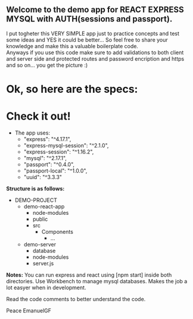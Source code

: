 ## Welcome to the demo app for REACT EXPRESS MYSQL with AUTH(sessions and passport).

I put togheter this VERY SIMPLE app just to practice concepts and test some ideas and YES it could be better... So feel free to share your knowledge and make this a valuable boilerplate code.  
Anyways if you use this code make sure to add validations to both client and server side and protected routes and password encription and https and so on... you get the picture :)

# Ok, so here are the specs:
# Check it out! 

* The app uses: 
    * "express": "^4.17.1",
    * "express-mysql-session": "^2.1.0",
    * "express-session": "^1.16.2",
    * "mysql": "^2.17.1",
    * "passport": "^0.4.0",
    * "passport-local": "^1.0.0",
    * "uuid": "^3.3.3"

**Structure is as follows:**
* DEMO-PROJECT
   * demo-react-app 
       * node-modules
       * public
       * src
           * Components
               * ...
   * demo-server
       * database
       * node-modules
       * server.js


**Notes:**
You can run express and react using [npm start] inside both directories.
Use Workbench to manage mysql databases. Makes the job a lot easyer when in development.

Read the code comments to better understand the code.

Peace
EmanuelGF
